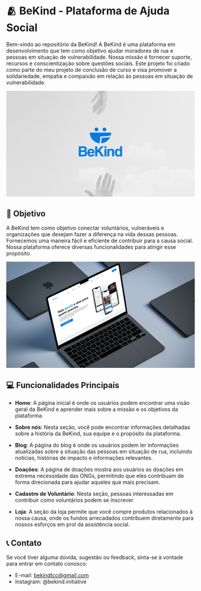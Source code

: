 # 🫂 BeKind - Plataforma de Ajuda Social

Bem-vindo ao repositório da BeKind! A BeKind é uma plataforma em desenvolvimento que tem como objetivo ajudar moradores de rua e pessoas em situação de vulnerabilidade. Nossa missão é fornecer suporte, recursos e conscientização sobre questões sociais. Este projeto foi criado como parte do meu projeto de conclusão de curso e visa promover a solidariedade, empatia e compaixão em relação às pessoas em situação de vulnerabilidade.

![Logo da BeKind](./assets/Capa.png)


## 💙 Objetivo

A BeKind tem como objetivo conectar voluntários, vulneráveis e organizações que desejam fazer a diferença na vida dessas pessoas. Fornecemos uma maneira fácil e eficiente de contribuir para a causa social. Nossa plataforma oferece diversas funcionalidades para atingir esse propósito.

![Website da BeKind](./assets/Website.png)


## 💻 Funcionalidades Principais

- **Home**: A página inicial é onde os usuários podem encontrar uma visão geral da BeKind e aprender mais sobre a missão e os objetivos da plataforma.

- **Sobre nós**: Nesta seção, você pode encontrar informações detalhadas sobre a história da BeKind, sua equipe e o propósito da plataforma.

- **Blog**: A página do blog é onde os usuários podem ler informações atualizadas sobre a situação das pessoas em situação de rua, incluindo notícias, histórias de impacto e informações relevantes.

- **Doações**: A página de doações mostra aos usuários as doações em extrema necessidade das ONGs, permitindo que eles contribuam de forma direcionada para ajudar aqueles que mais precisam.

- **Cadastro de Voluntário**: Nesta seção, pessoas interessadas em contribuir como voluntários podem se inscrever.

- **Loja**: A seção da loja permite que você compre produtos relacionados à nossa causa, onde os fundos arrecadados contribuem diretamente para nossos esforços em prol da assistência social.

## 📞 Contato

Se você tiver alguma dúvida, sugestão ou feedback, sinta-se à vontade para entrar em contato conosco:

- E-mail: bekindtcc@gmail.com
- Instagram: @bekind.initiative